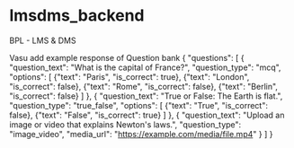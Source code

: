 # lmsdms_backend
BPL - LMS &amp; DMS

Vasu add example response of Question bank
{
    "questions": [
        {
            "question_text": "What is the capital of France?",
            "question_type": "mcq",
            "options": [
                {"text": "Paris", "is_correct": true},
                {"text": "London", "is_correct": false},
                {"text": "Rome", "is_correct": false},
                {"text": "Berlin", "is_correct": false}
            ]
        },
        {
            "question_text": "True or False: The Earth is flat.",
            "question_type": "true_false",
            "options": [
                {"text": "True", "is_correct": false},
                {"text": "False", "is_correct": true}
            ]
        },
        {
            "question_text": "Upload an image or video that explains Newton's laws.",
            "question_type": "image_video",
            "media_url": "https://example.com/media/file.mp4"
        }
    ]
}
